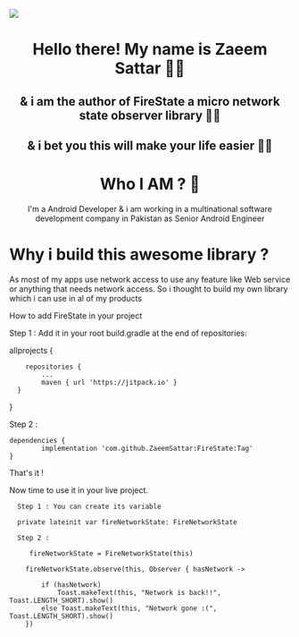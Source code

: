 	
  [![](https://jitpack.io/v/ZaeemSattar/FireState.svg)](https://jitpack.io/#ZaeemSattar/FireState)
  
 

<h1 align="center">Hello there! My name is Zaeem Sattar 👋🤓</h1>
<h2 align="center">& i am the author of FireState a micro network state observer library 🚀😎</h2>
<h2 align="center">& i bet you this will make your life easier 🥳🤝</h2>


<h1 align="center">Who I AM ? 👀</h1>

<p align="center">I'm a Android Developer & i am working in a multinational software development company in Pakistan as Senior Android Engineer </p>

<h1> Why i build this awesome library ? </h1>

<p> As most of my apps use network access to use any feature like Web service or anything that needs network access. So i thought to build my own library which i can use in al of my products</p>



  
  How to add FireState in your project
  
  
  Step 1 :
  Add it in your root build.gradle at the end of repositories:

 
  allprojects {
  
		repositories {
			...
			maven { url 'https://jitpack.io' }
      }
  }
  
  Step 2 :
  
  	dependencies {
	        implementation 'com.github.ZaeemSattar:FireState:Tag'
	}
  
  
  That's it !
  
  Now time to use it in your live project.
  
      Step 1 : You can create its variable 
      
      private lateinit var fireNetworkState: FireNetworkState
      
      Step 2 :
      
         fireNetworkState = FireNetworkState(this)

        fireNetworkState.observe(this, Observer { hasNetwork ->

            if (hasNetwork)
                Toast.makeText(this, "Network is back!!", Toast.LENGTH_SHORT).show()
            else Toast.makeText(this, "Network gone :(", Toast.LENGTH_SHORT).show()
        })
        
        
        

